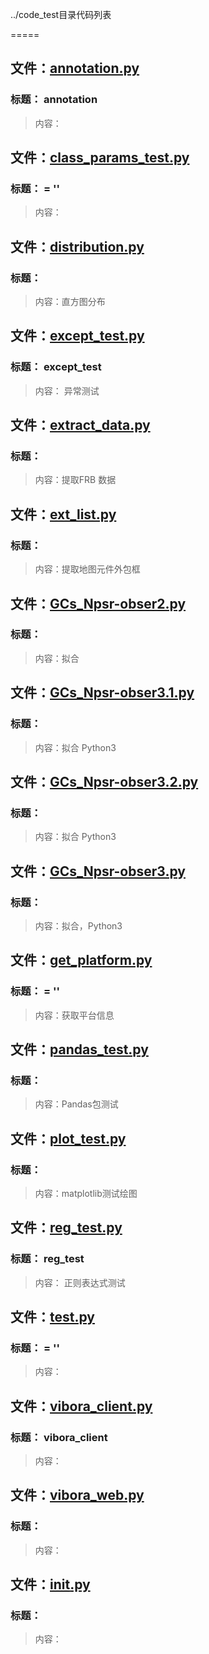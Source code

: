 ../code_test目录代码列表
=====

## 文件：[annotation.py](annotation.py)### 标题：         annotation
> 内容：       

## 文件：[class_params_test.py](class_params_test.py)### 标题： = ''
> 内容：
## 文件：[distribution.py](distribution.py)### 标题：> 内容：直方图分布

## 文件：[except_test.py](except_test.py)### 标题：         except_test
> 内容：       异常测试

## 文件：[extract_data.py](extract_data.py)### 标题：> 内容：提取FRB 数据

## 文件：[ext_list.py](ext_list.py)### 标题：> 内容：提取地图元件外包框

## 文件：[GCs_Npsr-obser2.py](GCs_Npsr-obser2.py)### 标题：> 内容：拟合

## 文件：[GCs_Npsr-obser3.1.py](GCs_Npsr-obser3.1.py)### 标题：> 内容：拟合 Python3

## 文件：[GCs_Npsr-obser3.2.py](GCs_Npsr-obser3.2.py)### 标题：> 内容：拟合 Python3

## 文件：[GCs_Npsr-obser3.py](GCs_Npsr-obser3.py)### 标题：> 内容：拟合，Python3

## 文件：[get_platform.py](get_platform.py)### 标题： = ''
> 内容：获取平台信息

## 文件：[pandas_test.py](pandas_test.py)### 标题：> 内容：Pandas包测试

## 文件：[plot_test.py](plot_test.py)### 标题：> 内容：matplotlib测试绘图

## 文件：[reg_test.py](reg_test.py)### 标题：         reg_test
> 内容：       正则表达式测试

## 文件：[test.py](test.py)### 标题： = ''
> 内容：
## 文件：[vibora_client.py](vibora_client.py)### 标题：         vibora_client
> 内容：       

## 文件：[vibora_web.py](vibora_web.py)### 标题：> 内容：
## 文件：[__init__.py](__init__.py)### 标题：> 内容：
